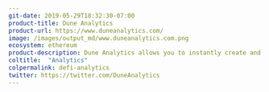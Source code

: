 ```yaml
---
git-date: 2019-05-29T18:32:30-07:00
product-title: Dune Analytics
product-url: https://www.duneanalytics.com/
image: /images/output_md/www.duneanalytics.com.png
ecosystem: ethereum
product-description: Dune Analytics allows you to instantly create and share analysis of Ethereum data. Smart contract data is converted to a human-readable format that can be queried with SQL.
coltitle:  "Analytics"
colpermalink: defi-analytics
twitter: https://twitter.com/DuneAnalytics
---
```

